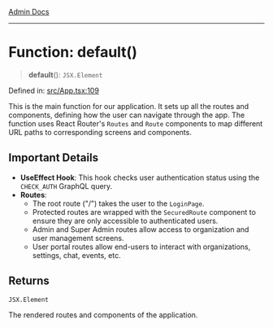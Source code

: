[Admin Docs](/)

***

# Function: default()

> **default**(): `JSX.Element`

Defined in: [src/App.tsx:109](https://github.com/PalisadoesFoundation/talawa-admin/blob/main/src/App.tsx#L109)

This is the main function for our application. It sets up all the routes and components,
defining how the user can navigate through the app. The function uses React Router's `Routes`
and `Route` components to map different URL paths to corresponding screens and components.

## Important Details
- **UseEffect Hook**: This hook checks user authentication status using the `CHECK_AUTH` GraphQL query.
- **Routes**:
  - The root route ("/") takes the user to the `LoginPage`.
  - Protected routes are wrapped with the `SecuredRoute` component to ensure they are only accessible to authenticated users.
  - Admin and Super Admin routes allow access to organization and user management screens.
  - User portal routes allow end-users to interact with organizations, settings, chat, events, etc.

## Returns

`JSX.Element`

The rendered routes and components of the application.
